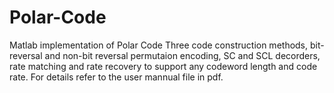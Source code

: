 # Polar-Code
Matlab implementation of Polar Code
Three code construction methods, bit-reversal and non-bit reversal permutaion encoding, SC and SCL decorders, rate matching and rate recovery to support any codeword length and code rate. For details refer to the user mannual file in pdf.
